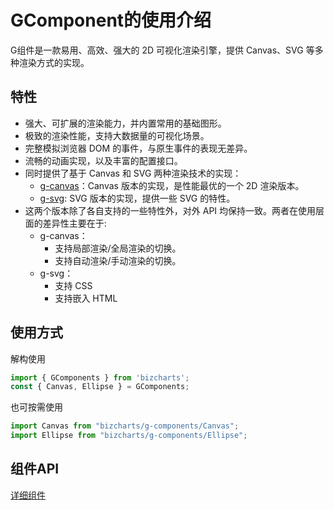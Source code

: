 # GComponent的使用介绍

G组件是一款易用、高效、强大的 2D 可视化渲染引擎，提供 Canvas、SVG 等多种渲染方式的实现。

## 特性

- 强大、可扩展的渲染能力，并内置常用的基础图形。
- 极致的渲染性能，支持大数据量的可视化场景。
- 完整模拟浏览器 DOM 的事件，与原生事件的表现无差异。
- 流畅的动画实现，以及丰富的配置接口。
- 同时提供了基于 Canvas 和 SVG 两种渲染技术的实现：
    - [g-canvas](https://www.npmjs.com/package/@antv/g-canvas)：Canvas 版本的实现，是性能最优的一个 2D 渲染版本。
    - [g-svg](https://www.npmjs.com/package/@antv/g-svg): SVG 版本的实现，提供一些 SVG 的特性。
- 这两个版本除了各自支持的一些特性外，对外 API 均保持一致。两者在使用层面的差异性主要在于:
    - g-canvas：
        - 支持局部渲染/全局渲染的切换。
        - 支持自动渲染/手动渲染的切换。
    - g-svg：
        - 支持 CSS
        - 支持嵌入 HTML

## 使用方式

解构使用
```js
import { GComponents } from 'bizcharts';
const { Canvas, Ellipse } = GComponents;
```
也可按需使用
```js
import Canvas from "bizcharts/g-components/Canvas";
import Ellipse from "bizcharts/g-components/Ellipse";
```



## 组件API
[详细组件](/product/BizCharts4/category/62/page/166)